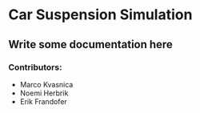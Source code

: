 # Car Suspension Simulation

## Write some documentation here

### Contributors:

- Marco Kvasnica
- Noemi Herbrik
- Erik Frandofer
